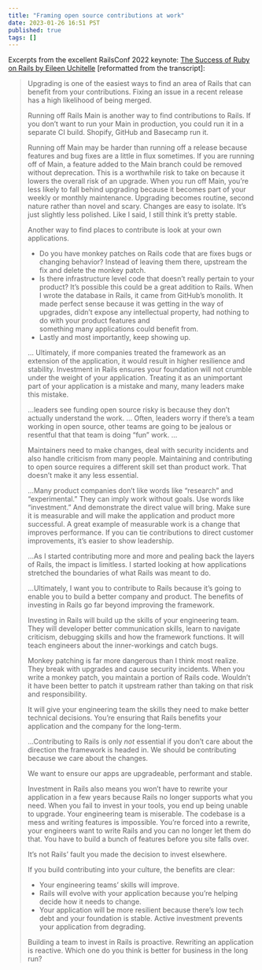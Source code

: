 ```yaml
---
title: "Framing open source contributions at work"
date: 2023-01-26 16:51 PST
published: true
tags: []
---
```


Excerpts from the excellent RailsConf 2022 keynote: [The Success of Ruby on Rails by Eileen Uchitelle](https://www.youtube.com/watch?v=MbqJzACF-54) [reformatted from the transcript]:

<blockquote markdown="1">

Upgrading is one of the easiest ways to find an area of Rails that can benefit from your contributions.  Fixing an issue in a recent release has a high likelihood of being merged. 

Running off Rails Main is another way to find contributions to Rails.  If you don’t want to run your Main in production,   you could run it in a separate CI build.  Shopify, GitHub and Basecamp run it. 

Running off Main may be harder than running off a release because features and bug fixes are  a little in flux sometimes. If you are running  off of Main, a feature added to the Main branch could be removed without deprecation. This is a worthwhile risk to take on because it lowers the overall risk of an upgrade.  When you run off Main, you’re less likely to fall behind upgrading because it becomes  part of your weekly or monthly maintenance.  Upgrading becomes routine, second nature rather  than novel and scary. Changes are easy to isolate. It’s just slightly less polished. Like I  said, I still think it’s pretty stable. 

Another way to find places to contribute  is look at your own applications. 

- Do you have monkey patches on Rails code  that are fixes bugs or changing behavior?   Instead of leaving them there, upstream  the fix and delete the monkey patch.   
- Is there infrastructure level code that  doesn’t really pertain to your product? It’s possible this could be a great addition to  Rails. When I wrote the database in Rails, it came from GitHub’s monolith. It made perfect sense  because it was getting in the way of upgrades, didn’t expose any intellectual property, had  nothing to do with your product features and  
something many applications could benefit from. 
- Lastly and most importantly, keep showing up.  

… Ultimately,  if more companies treated the framework as an extension of the application, it would  result in higher resilience and stability. Investment in Rails ensures your foundation will not crumble under the weight of your application. Treating it as an unimportant part of your application is a mistake and many, many leaders make this mistake.

…leaders see funding open source risky is because they don’t actually  understand the work. … Often, leaders worry if there’s a team working in open source, other teams are going to be jealous or resentful that that team is doing “fun” work. …

Maintainers need to make changes, deal with security incidents and also handle criticism from many people. Maintaining and contributing to open source requires a different skill set than product work. That doesn’t make it any less essential.  

…Many product companies don’t like words like “research” and “experimental.”  They can imply work without goals. Use words like  “investment.” And demonstrate the direct value will bring. Make sure it is measurable and will  make the application and product more successful. A great example of measurable work is  a change that improves performance. If you can tie contributions to direct customer improvements, it’s easier to show leadership.

…As I started contributing more and more  and pealing back the layers of Rails, the impact is limitless. I started looking at how applications stretched  the boundaries of what Rails was meant to do.

…Ultimately, I want you to contribute to Rails because it’s going to enable you to build a better company and product. The benefits of investing in Rails go far beyond improving the framework.
 
Investing in Rails will build up the skills of your engineering team. They will developer better communication skills, learn to navigate criticism,  debugging skills and how the framework functions.  It will teach engineers about the inner-workings and catch bugs. 

Monkey patching is far more dangerous than I think most realize. They break  with upgrades and cause security incidents.  When you write a monkey patch, you maintain a portion of Rails code. Wouldn’t it have been   better to patch it upstream rather than taking on that risk and responsibility.  

It will give your engineering team the skills  they need to make better technical decisions. You’re ensuring that Rails benefits your application and the company for the long-term.  

…Contributing to Rails is only _not_ essential if you don’t care about the direction the framework is headed in. We should be contributing  because we care about the changes.

We want to ensure our apps are upgradeable, performant and stable. 

Investment in Rails also means you won’t have to rewrite your application in a few years because Rails no longer supports what you need. When you fail  to invest in your tools, you end up being unable to upgrade. Your engineering team is miserable. The codebase is a mess and writing features is impossible. You’re forced into a rewrite, your engineers want to write Rails and you can no longer let them do that. You have to build a bunch of features before you site falls over.  

It’s not Rails’ fault you made  the decision to invest elsewhere.  

If you build contributing into your culture, the benefits are clear:

- Your engineering teams’ skills will improve. 
- Rails will evolve with your  application because you’re helping decide how it needs to change. 
- Your application will be  more resilient because there’s low tech debt and your foundation is stable. Active investment  prevents your application from degrading.  

Building a team to invest in Rails is  proactive. Rewriting an application is reactive. Which one do you think is better for business in the long run?

</blockquote>
